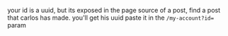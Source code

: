 
your id is a uuid, but its exposed in the page source of a post, find a post that carlos has made. you'll get his uuid paste it in the `/my-account?id=` param

